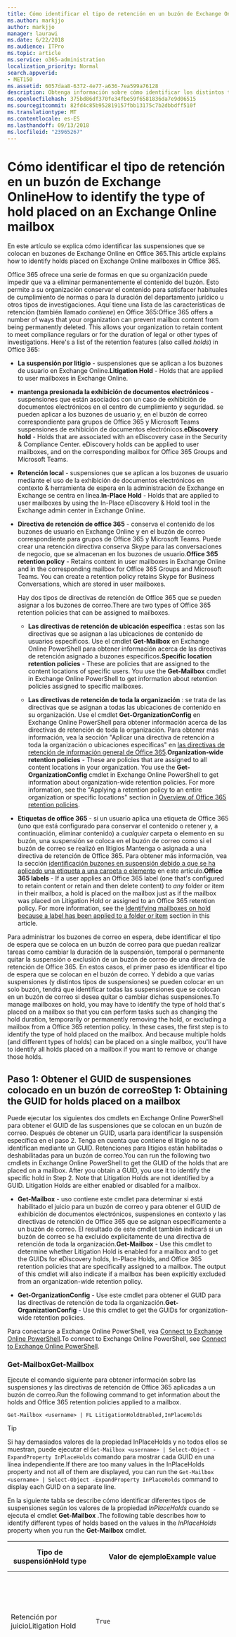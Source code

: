 ```yaml
---
title: Cómo identificar el tipo de retención en un buzón de Exchange Online
ms.author: markjjo
author: markjjo
manager: laurawi
ms.date: 6/22/2018
ms.audience: ITPro
ms.topic: article
ms.service: o365-administration
localization_priority: Normal
search.appverid:
- MET150
ms.assetid: 6057daa8-6372-4e77-a636-7ea599a76128
description: Obtenga información sobre cómo identificar los distintos tipos de espera que se puede colocar en un buzón de Office 365. Estos tipos de suspensiones incluyen juicio, suspensiones de exhibición de documentos electrónicos y las directivas de retención de Office 365. También se puede determinar si un usuario se ha excluido de una directiva de retención de toda la organización
ms.openlocfilehash: 375bd86df370fe34fbe59f6581836da7e9d06515
ms.sourcegitcommit: 82fd4c85b952819157fbb13175c7b2dbbdff510f
ms.translationtype: MT
ms.contentlocale: es-ES
ms.lasthandoff: 09/13/2018
ms.locfileid: "23965267"
---
```

# <a name="how-to-identify-the-type-of-hold-placed-on-an-exchange-online-mailbox"></a><span data-ttu-id="cf30b-105">Cómo identificar el tipo de retención en un buzón de Exchange Online</span><span class="sxs-lookup"><span data-stu-id="cf30b-105">How to identify the type of hold placed on an Exchange Online mailbox</span></span>

<span data-ttu-id="cf30b-106">En este artículo se explica cómo identificar las suspensiones que se colocan en buzones de Exchange Online en Office 365.</span><span class="sxs-lookup"><span data-stu-id="cf30b-106">This article explains how to identify holds placed on Exchange Online mailboxes in Office 365.</span></span>

<span data-ttu-id="cf30b-p102">Office 365 ofrece una serie de formas en que su organización puede impedir que va a eliminar permanentemente el contenido del buzón. Esto permite a su organización conservar el contenido para satisfacer habituales de cumplimiento de normas o para la duración del departamento jurídico u otros tipos de investigaciones. Aquí tiene una lista de las características de retención (también llamado *contiene*) en Office 365:</span><span class="sxs-lookup"><span data-stu-id="cf30b-p102">Office 365 offers a number of ways that your organization can prevent mailbox content from being permanently deleted. This allows your organization to retain content to meet compliance regulars or for the duration of legal or other types of investigations. Here's a list of the retention features (also called *holds*) in Office 365:</span></span>

- <span data-ttu-id="cf30b-110">**La suspensión por litigio** - suspensiones que se aplican a los buzones de usuario en Exchange Online.</span><span class="sxs-lookup"><span data-stu-id="cf30b-110">**Litigation Hold** - Holds that are applied to user mailboxes in Exchange Online.</span></span>

- <span data-ttu-id="cf30b-p103">**mantenga presionada la exhibición de documentos electrónicos** - suspensiones que están asociados con un caso de exhibición de documentos electrónicos en el centro de cumplimiento y seguridad. se pueden aplicar a los buzones de usuario y, en el buzón de correo correspondiente para grupos de Office 365 y Microsoft Teams suspensiones de exhibición de documentos electrónicos.</span><span class="sxs-lookup"><span data-stu-id="cf30b-p103">**eDiscovery hold** - Holds that are associated with an eDiscovery case in the Security & Compliance Center. eDiscovery holds can be applied to user mailboxes, and on the corresponding mailbox for Office 365 Groups and Microsoft Teams.</span></span>

- <span data-ttu-id="cf30b-113">**Retención local** - suspensiones que se aplican a los buzones de usuario mediante el uso de la exhibición de documentos electrónicos en contexto & herramienta de espera en la administración de Exchange en Exchange se centra en línea.</span><span class="sxs-lookup"><span data-stu-id="cf30b-113">**In-Place Hold** - Holds that are applied to user mailboxes by using the In-Place eDiscovery & Hold tool in the Exchange admin center in Exchange Online.</span></span>

- <span data-ttu-id="cf30b-p104">**Directiva de retención de office 365** - conserva el contenido de los buzones de usuario en Exchange Online y en el buzón de correo correspondiente para grupos de Office 365 y Microsoft Teams. Puede crear una retención directiva conserva Skype para las conversaciones de negocio, que se almacenan en los buzones de usuario.</span><span class="sxs-lookup"><span data-stu-id="cf30b-p104">**Office 365 retention policy** - Retains content in user mailboxes in Exchange Online and in the corresponding mailbox for Office 365 Groups and Microsoft Teams. You can create a retention policy retains Skype for Business Conversations, which are stored in user mailboxes.</span></span>

  <span data-ttu-id="cf30b-116">Hay dos tipos de directivas de retención de Office 365 que se pueden asignar a los buzones de correo.</span><span class="sxs-lookup"><span data-stu-id="cf30b-116">There are two types of Office 365 retention policies that can be assigned to mailboxes.</span></span>

    - <span data-ttu-id="cf30b-p105">**Las directivas de retención de ubicación específica** : estas son las directivas que se asignan a las ubicaciones de contenido de usuarios específicos. Use el cmdlet **Get-Mailbox** en Exchange Online PowerShell para obtener información acerca de las directivas de retención asignado a buzones específicos.</span><span class="sxs-lookup"><span data-stu-id="cf30b-p105">**Specific location retention policies** - These are policies that are assigned to the content locations of specific users. You use the **Get-Mailbox** cmdlet in Exchange Online PowerShell to get information about retention policies assigned to specific mailboxes.</span></span>

    - <span data-ttu-id="cf30b-p106">**Las directivas de retención de toda la organización** : se trata de las directivas que se asignan a todas las ubicaciones de contenido en su organización. Use el cmdlet **Get-OrganizationConfig** en Exchange Online PowerShell para obtener información acerca de las directivas de retención de toda la organización. Para obtener más información, vea la sección "Aplicar una directiva de retención a toda la organización o ubicaciones específicas" en [las directivas de retención de información general de Office 365](retention-policies.md#applying-a-retention-policy-to-an-entire-organization-or-specific-locations).</span><span class="sxs-lookup"><span data-stu-id="cf30b-p106">**Organization-wide retention policies** - These are policies that are assigned to all content locations in your organization. You use the **Get-OrganizationConfig** cmdlet in Exchange Online PowerShell to get information about organization-wide retention policies. For more information, see the "Applying a retention policy to an entire organization or specific locations" section in [Overview of Office 365 retention policies](retention-policies.md#applying-a-retention-policy-to-an-entire-organization-or-specific-locations).</span></span>

- <span data-ttu-id="cf30b-p107">**Etiquetas de office 365** - si un usuario aplica una etiqueta de Office 365 (uno que está configurado para conservar el contenido o retener y, a continuación, eliminar contenido) a *cualquier* carpeta o elemento en su buzón, una suspensión se coloca en el buzón de correo como si el buzón de correo se realizó en litigios Mantenga o asignada a una directiva de retención de Office 365. Para obtener más información, vea la sección [identificación buzones en suspensión debido a que se ha aplicado una etiqueta a una carpeta o elemento](#identifying-mailboxes-on-hold-because-a-label-has-been-applied-to-a-folder-or-item) en este artículo.</span><span class="sxs-lookup"><span data-stu-id="cf30b-p107">**Office 365 labels** - If a user applies an Office 365 label (one that's configured to retain content or retain and then delete content) to *any* folder or item in their mailbox, a hold is placed on the mailbox just as if the mailbox was placed on Litigation Hold or assigned to an Office 365 retention policy. For more information, see the [Identifying mailboxes on hold because a label has been applied to a folder or item](#identifying-mailboxes-on-hold-because-a-label-has-been-applied-to-a-folder-or-item) section in this article.</span></span>

<span data-ttu-id="cf30b-p108">Para administrar los buzones de correo en espera, debe identificar el tipo de espera que se coloca en un buzón de correo para que puedan realizar tareas como cambiar la duración de la suspensión, temporal o permanente quitar la suspensión o exclusión de un buzón de correo de una directiva de retención de Office 365. En estos casos, el primer paso es identificar el tipo de espera que se colocan en el buzón de correo. Y debido a que varias suspensiones (y distintos tipos de suspensiones) se pueden colocar en un solo buzón, tendrá que identificar todas las suspensiones que se colocan en un buzón de correo si desea quitar o cambiar dichas suspensiones.</span><span class="sxs-lookup"><span data-stu-id="cf30b-p108">To manage mailboxes on hold, you may have to identify the type of hold that's placed on a mailbox so that you can perform tasks such as changing the hold duration, temporarily or permanently removing the hold, or excluding a mailbox from a Office 365 retention policy. In these cases, the first step is to identify the type of hold placed on the mailbox. And because multiple holds (and different types of holds) can be placed on a single mailbox, you'll have to identify all holds placed on a mailbox if you want to remove or change those holds.</span></span>

## <a name="step-1-obtaining-the-guid-for-holds-placed-on-a-mailbox"></a><span data-ttu-id="cf30b-127">Paso 1: Obtener el GUID de suspensiones colocado en un buzón de correo</span><span class="sxs-lookup"><span data-stu-id="cf30b-127">Step 1: Obtaining the GUID for holds placed on a mailbox</span></span>

<span data-ttu-id="cf30b-p109">Puede ejecutar los siguientes dos cmdlets en Exchange Online PowerShell para obtener el GUID de las suspensiones que se colocan en un buzón de correo. Después de obtener un GUID, usarla para identificar la suspensión específica en el paso 2. Tenga en cuenta que contiene el litigio no se identifican mediante un GUID. Retenciones para litigios están habilitadas o deshabilitadas para un buzón de correo.</span><span class="sxs-lookup"><span data-stu-id="cf30b-p109">You can run the following two cmdlets in Exchange Online PowerShell to get the GUID of the holds that are placed on a mailbox. After you obtain a GUID, you use it to identify the specific hold in Step 2. Note that Litigation Holds are not identified by a GUID. Litigation Holds are either enabled or disabled for a mailbox.</span></span>

- <span data-ttu-id="cf30b-p110">**Get-Mailbox** - uso contiene este cmdlet para determinar si está habilitado el juicio para un buzón de correo y para obtener el GUID de exhibición de documentos electrónicos, suspensiones en contexto y las directivas de retención de Office 365 que se asignan específicamente a un buzón de correo. El resultado de este cmdlet también indicará si un buzón de correo se ha excluido explícitamente de una directiva de retención de toda la organización.</span><span class="sxs-lookup"><span data-stu-id="cf30b-p110">**Get-Mailbox** - Use this cmdlet to determine whether Litigation Hold is enabled for a mailbox and to get the GUIDs for eDiscovery holds, In-Place Holds, and Office 365 retention policies that are specifically assigned to a mailbox. The output of this cmdlet will also indicate if a mailbox has been explicitly excluded from an organization-wide retention policy.</span></span>

- <span data-ttu-id="cf30b-134">**Get-OrganizationConfig** - Use este cmdlet para obtener el GUID para las directivas de retención de toda la organización.</span><span class="sxs-lookup"><span data-stu-id="cf30b-134">**Get-OrganizationConfig** - Use this cmdlet to get the GUIDs for organization-wide retention policies.</span></span>

<span data-ttu-id="cf30b-135">Para conectarse a Exchange Online PowerShell, vea [Connect to Exchange Online PowerShell](https://docs.microsoft.com/powershell/exchange/exchange-online/connect-to-exchange-online-powershell/connect-to-exchange-online-powershell?view=exchange-ps).</span><span class="sxs-lookup"><span data-stu-id="cf30b-135">To connect to Exchange Online PowerShell, see [Connect to Exchange Online PowerShell](https://docs.microsoft.com/powershell/exchange/exchange-online/connect-to-exchange-online-powershell/connect-to-exchange-online-powershell?view=exchange-ps).</span></span>

### <a name="get-mailbox"></a><span data-ttu-id="cf30b-136">Get-Mailbox</span><span class="sxs-lookup"><span data-stu-id="cf30b-136">Get-Mailbox</span></span>

<span data-ttu-id="cf30b-137">Ejecute el comando siguiente para obtener información sobre las suspensiones y las directivas de retención de Office 365 aplicadas a un buzón de correo.</span><span class="sxs-lookup"><span data-stu-id="cf30b-137">Run the following command to get information about the holds and Office 365 retention policies applied to a mailbox.</span></span>

```
Get-Mailbox <username> | FL LitigationHoldEnabled,InPlaceHolds
```

> [!TIP]
> <span data-ttu-id="cf30b-138">Si hay demasiados valores de la propiedad InPlaceHolds y no todos ellos se muestran, puede ejecutar el `Get-Mailbox <username> | Select-Object -ExpandProperty InPlaceHolds` comando para mostrar cada GUID en una línea independiente.</span><span class="sxs-lookup"><span data-stu-id="cf30b-138">If there are too many values in the InPlaceHolds property and not all of them are displayed, you can run the `Get-Mailbox <username> | Select-Object -ExpandProperty InPlaceHolds` command to display each GUID on a separate line.</span></span>

<span data-ttu-id="cf30b-139">En la siguiente tabla se describe cómo identificar diferentes tipos de suspensiones según los valores de la propiedad *InPlaceHolds* cuando se ejecuta el cmdlet **Get-Mailbox** .</span><span class="sxs-lookup"><span data-stu-id="cf30b-139">The following table describes how to identify different types of holds based on the values in the *InPlaceHolds* property when you run the **Get-Mailbox** cmdlet.</span></span>


|<span data-ttu-id="cf30b-140">Tipo de suspensión</span><span class="sxs-lookup"><span data-stu-id="cf30b-140">Hold type</span></span>  |<span data-ttu-id="cf30b-141">Valor de ejemplo</span><span class="sxs-lookup"><span data-stu-id="cf30b-141">Example value</span></span>  |<span data-ttu-id="cf30b-142">Cómo identificar la suspensión</span><span class="sxs-lookup"><span data-stu-id="cf30b-142">How to identify the hold</span></span>  |
|---------|---------|---------|
|<span data-ttu-id="cf30b-143">Retención por juicio</span><span class="sxs-lookup"><span data-stu-id="cf30b-143">Litigation Hold</span></span>     |    `True`     |     <span data-ttu-id="cf30b-144">Juicio está habilitado para un buzón de correo si se establece la propiedad *LitigationHoldEnabled* en `True`.</span><span class="sxs-lookup"><span data-stu-id="cf30b-144">Litigation Hold is enabled for a mailbox if the *LitigationHoldEnabled* property is set to `True`.</span></span>    |
|<span data-ttu-id="cf30b-145">exhibición de documentos electrónicos</span><span class="sxs-lookup"><span data-stu-id="cf30b-145">eDiscovery hold</span></span>     |  `UniH7d895d48-7e23-4a8d-8346-533c3beac15d`       |   <span data-ttu-id="cf30b-p111">La *propiedad InPlaceHolds* contiene el GUID de cualquier suspensión asociado con un caso de exhibición de documentos electrónicos en el centro de cumplimiento y seguridad. Se puede decir esto es una exhibición de documentos electrónicos porque el GUID comienza por la `UniH` prefijo (que denota una retención unificada).</span><span class="sxs-lookup"><span data-stu-id="cf30b-p111">The *InPlaceHolds property* contains the GUID of any hold associated with an eDiscovery case in the Security & Compliance Center. You can tell this is an eDiscovery hold because the GUID starts with the `UniH` prefix (which denotes a Unified Hold).</span></span>      |
|<span data-ttu-id="cf30b-148">Retención en contexto</span><span class="sxs-lookup"><span data-stu-id="cf30b-148">In-Place Hold</span></span>     |     `c0ba3ce811b6432a8751430937152491` <br/> <span data-ttu-id="cf30b-149">o</span><span class="sxs-lookup"><span data-stu-id="cf30b-149">or</span></span> <br/> `cld9c0a984ca74b457fbe4504bf7d3e00de`  |     <span data-ttu-id="cf30b-p112">La propiedad *InPlaceHolds* contiene el GUID de la retención local que se coloca en el buzón de correo. Puede saber esto es una retención local porque el GUID no inicia con un prefijo o se inicia con el `cld` prefijo.</span><span class="sxs-lookup"><span data-stu-id="cf30b-p112">The *InPlaceHolds* property contains the GUID of the In-Place Hold that's placed on the mailbox. You can tell this is an In-Place Hold because the GUID either doesn't start with a prefix or it starts with the `cld` prefix.</span></span>     |
|<span data-ttu-id="cf30b-152">Directiva de retención de Office 365 aplicado específicamente para el buzón de correo</span><span class="sxs-lookup"><span data-stu-id="cf30b-152">Office 365 retention policy specifically applied to the mailbox</span></span>     |    `mbxcdbbb86ce60342489bff371876e7f224:1` <br/> <span data-ttu-id="cf30b-153">o</span><span class="sxs-lookup"><span data-stu-id="cf30b-153">or</span></span> <br/> `skp127d7cf1076947929bf136b7a2a8c36f:3`     |     <span data-ttu-id="cf30b-p113">La propiedad InPlaceHolds contiene el GUID de cualquier directiva de retención de ubicación específica que se aplica a los buzones de correo. Puede identificar las directivas de retención porque el GUID comienza por la `mbx` o la `skp` prefijo. El `skp` prefijo indica que la directiva de retención se aplica a Skype para conversaciones de negocios en el buzón del usuario.</span><span class="sxs-lookup"><span data-stu-id="cf30b-p113">The InPlaceHolds property contains GUIDs of any specific location retention policy that's applied to the mailbox. You can identify retention policies because the GUID starts with the `mbx` or the `skp` prefix. The `skp` prefix indicates that the retention policy is applied to Skype for Business conversations in the user's mailbox.</span></span>    |
|<span data-ttu-id="cf30b-157">Excluido de una directiva de retención de Office 365 de toda la organización</span><span class="sxs-lookup"><span data-stu-id="cf30b-157">Excluded from an organization-wide Office 365 retention policy</span></span>     |   `-mbxe9b52bf7ab3b46a286308ecb29624696`      |     <span data-ttu-id="cf30b-158">Si un buzón de correo está excluido de una directiva de retención de Office 365 de toda la organización, el GUID para el buzón de correo se excluye de la directiva de retención se muestra en la propiedad InPlaceHolds y se identifica con el `-mbx` prefijo.</span><span class="sxs-lookup"><span data-stu-id="cf30b-158">If a mailbox is excluded from an organization-wide Office 365 retention policy, the GUID for the retention policy the mailbox is excluded from is displayed in the InPlaceHolds property and is identified by the `-mbx` prefix.</span></span>    |

### <a name="get-organizationconfig"></a><span data-ttu-id="cf30b-159">Get-OrganizationConfig</span><span class="sxs-lookup"><span data-stu-id="cf30b-159">Get-OrganizationConfig</span></span>
<span data-ttu-id="cf30b-p114">Si la propiedad *InPlaceHolds* está vacía cuando se ejecuta el cmdlet **Get-Mailbox** , todavía puede haber uno o más toda la organización Office 365 aplicadas políticas de retención para el buzón de correo. Ejecute el siguiente comando en Exchange Online PowerShell para obtener una lista de GUID para las directivas de retención de Office 365 de toda la organización.</span><span class="sxs-lookup"><span data-stu-id="cf30b-p114">If the *InPlaceHolds* property is empty when you run the **Get-Mailbox** cmdlet, there still may be one or more organization-wide Office 365 retention policies applied to the mailbox. Run the following command in Exchange Online PowerShell to get a list of GUIDs for organization-wide Office 365 retention policies.</span></span>

```
Get-OrganizationConfig | FL InPlaceHolds
```

> [!TIP]
> <span data-ttu-id="cf30b-162">Si hay demasiados valores de la propiedad InPlaceHolds y no todos ellos se muestran, puede ejecutar el `Get-OrganizationConfig | Select-Object -ExpandProperty InPlaceHolds` comando para mostrar cada GUID en una línea independiente.</span><span class="sxs-lookup"><span data-stu-id="cf30b-162">If there are too many values in the InPlaceHolds property and not all of them are displayed, you can run the `Get-OrganizationConfig | Select-Object -ExpandProperty InPlaceHolds` command to display each GUID on a separate line.</span></span>

<span data-ttu-id="cf30b-163">En la siguiente tabla se describe los distintos tipos de suspensiones de toda la organización y cómo identificar cada tipo de basado en los GUID contenidos en la propiedad *InPlaceHolds* cuando se ejecuta el cmdlet **Get-OrganizationConfig** .</span><span class="sxs-lookup"><span data-stu-id="cf30b-163">The following table describes the different types of organization-wide holds and how to identify each type based on the GUIDs contained in *InPlaceHolds* property when you run the **Get-OrganizationConfig** cmdlet.</span></span>


|<span data-ttu-id="cf30b-164">Tipo de suspensión</span><span class="sxs-lookup"><span data-stu-id="cf30b-164">Hold type</span></span>  |<span data-ttu-id="cf30b-165">Valor de ejemplo</span><span class="sxs-lookup"><span data-stu-id="cf30b-165">Example value</span></span>  |<span data-ttu-id="cf30b-166">Descripción</span><span class="sxs-lookup"><span data-stu-id="cf30b-166">Description</span></span>  |
|---------|---------|---------|
|<span data-ttu-id="cf30b-167">Las directivas de retención 365 de Office que aplican a los buzones de Exchange, carpetas públicas de Exchange y los equipos de chats</span><span class="sxs-lookup"><span data-stu-id="cf30b-167">Office 365 retention policies applied to Exchange mailboxes, Exchange public folders, and Teams chats</span></span>    |      `mbx7cfb30345d454ac0a989ab3041051209:2`   |   <span data-ttu-id="cf30b-p115">Las directivas de retención de toda la organización se aplicarán a los buzones de Exchange, carpetas públicas de Exchange, y chats 1xN en Microsoft Teams se identifican mediante los GUID que comienzan con la `mbx` prefijo. Tenga en cuenta que 1xN chats se almacenan en el buzón de correo de los participantes de chat individuales.</span><span class="sxs-lookup"><span data-stu-id="cf30b-p115">Organization-wide retention policies applied to Exchange mailboxes, Exchange public folders, and 1xN chats in Microsoft Teams are identified by GUIDs that start with the `mbx` prefix. Note that 1xN chats are stored in the mailbox of the individual chat participants.</span></span>      |
|<span data-ttu-id="cf30b-170">Aplicada a los mensajes de canal de Office 365 grupos y equipos de la directiva de retención 365 de Office</span><span class="sxs-lookup"><span data-stu-id="cf30b-170">Office 365 retention policy applied to Office 365 Groups and Teams channel messages</span></span>     |   `grp1a0a132ee8944501a4bb6a452ec31171:3`      |    <span data-ttu-id="cf30b-p116">Las directivas de retención de toda la organización aplicadas a los grupos de Office 365 y los mensajes de canal en Microsoft Teams se identifican mediante los GUID que comienzan con la `grp` prefijo. Tenga en cuenta que los mensajes del canal se almacenan en el buzón de correo de grupo que está asociada con un Team de Microsoft.</span><span class="sxs-lookup"><span data-stu-id="cf30b-p116">Organization-wide retention policies applied to Office 365 groups and channel messages in Microsoft Teams are identified by GUIDs that start with the `grp` prefix. Note that channel messages are stored in the group mailbox that is associated with a Microsoft Team.</span></span>     |

<span data-ttu-id="cf30b-173">Para obtener más información las directivas de retención aplicadas a Microsoft Teams, vea la sección "Ubicación de los equipos" [información general de las directivas de retención](retention-policies.md#applying-a-retention-policy-to-an-entire-organization-or-specific-locations).</span><span class="sxs-lookup"><span data-stu-id="cf30b-173">For more information retention policies applied to Microsoft Teams, see the "Teams location" section [Overview of retention policies](retention-policies.md#applying-a-retention-policy-to-an-entire-organization-or-specific-locations).</span></span>

### <a name="understanding-the-format-of-the-inplaceholds-value-for-retention-policies"></a><span data-ttu-id="cf30b-174">Descripción del formato del valor de InPlaceHolds para las directivas de retención</span><span class="sxs-lookup"><span data-stu-id="cf30b-174">Understanding the format of the InPlaceHolds value for retention policies</span></span>

<span data-ttu-id="cf30b-p117">Además del prefijo (los buzones, skp o agrupados) que identifica un elemento en la propiedad InPlaceHolds como una directiva de retención de Office 365, el valor también contiene un sufijo que identifica el tipo de acción de retención que está configurada para la directiva. Por ejemplo, el sufijo de acción está resaltado en negrita en los siguientes ejemplos:</span><span class="sxs-lookup"><span data-stu-id="cf30b-p117">In addition to the prefix (mbx, skp, or grp) that identifies an item in the InPlaceHolds property as an Office 365 retention policy, the value also contains a suffix that identifies the type of retention action that's configured for the policy. For example, the action suffix is highlighted in bold type in the following examples:</span></span>

   <span data-ttu-id="cf30b-177">`skp127d7cf1076947929bf136b7a2a8c36f`**: 1**</span><span class="sxs-lookup"><span data-stu-id="cf30b-177">`skp127d7cf1076947929bf136b7a2a8c36f`**:1**</span></span>

   <span data-ttu-id="cf30b-178">`mbx7cfb30345d454ac0a989ab3041051209`**: 2**</span><span class="sxs-lookup"><span data-stu-id="cf30b-178">`mbx7cfb30345d454ac0a989ab3041051209`**:2**</span></span>

   <span data-ttu-id="cf30b-179">`grp1a0a132ee8944501a4bb6a452ec31171`**: 3**</span><span class="sxs-lookup"><span data-stu-id="cf30b-179">`grp1a0a132ee8944501a4bb6a452ec31171`**:3**</span></span>

<span data-ttu-id="cf30b-180">En la tabla siguiente define las tres acciones de retención posibles:</span><span class="sxs-lookup"><span data-stu-id="cf30b-180">The following table defines the three possible retention actions:</span></span>

|<span data-ttu-id="cf30b-181">Valor</span><span class="sxs-lookup"><span data-stu-id="cf30b-181">Value</span></span>  |<span data-ttu-id="cf30b-182">Descripción</span><span class="sxs-lookup"><span data-stu-id="cf30b-182">Description</span></span>  |
|---------|---------|
|<span data-ttu-id="cf30b-183">**1**</span><span class="sxs-lookup"><span data-stu-id="cf30b-183">**1**</span></span>     | <span data-ttu-id="cf30b-184">Indica que la directiva de retención está configurada para eliminar los elementos; la directiva no conserva elementos.</span><span class="sxs-lookup"><span data-stu-id="cf30b-184">Indicates the retention policy is configured to delete items; the policy doesn't retain items.</span></span>        |
|<span data-ttu-id="cf30b-185">**2**</span><span class="sxs-lookup"><span data-stu-id="cf30b-185">**2**</span></span>    |    <span data-ttu-id="cf30b-186">Indica que la directiva de retención está configurada para retener elementos; la directiva de no elimina elementos después de que expire el período de retención.</span><span class="sxs-lookup"><span data-stu-id="cf30b-186">Indicates the retention policy is configured to hold items; the policy doesn't delete items after the retention period expires.</span></span>     |
|<span data-ttu-id="cf30b-187">**3**</span><span class="sxs-lookup"><span data-stu-id="cf30b-187">**3**</span></span>     |   <span data-ttu-id="cf30b-188">Indica que la directiva de retención está configurada para retener elementos y, a continuación, eliminarlos después de que expire el período de retención.</span><span class="sxs-lookup"><span data-stu-id="cf30b-188">Indicates the retention policy is configured to hold items and then delete them after the retention period expires.</span></span>      |

<span data-ttu-id="cf30b-189">Para obtener más información acerca de las acciones de retención, consulte la sección "Conservar el contenido para un período de tiempo específico" en [información general de las directivas de retención](retention-policies.md#retaining-content-for-a-specific-period-of-time).</span><span class="sxs-lookup"><span data-stu-id="cf30b-189">For more information about retention actions, see the "Retaining content for a specific period of time" section in [Overview of retention policies](retention-policies.md#retaining-content-for-a-specific-period-of-time).</span></span>
   
## <a name="step-2-using-the-guid-to-identify-the-hold"></a><span data-ttu-id="cf30b-190">Paso 2: Utilizando el GUID para identificar la suspensión</span><span class="sxs-lookup"><span data-stu-id="cf30b-190">Step 2: Using the GUID to identify the hold</span></span>

<span data-ttu-id="cf30b-p118">Después de obtener el GUID de una suspensión a la que se aplica a un buzón de correo, el siguiente paso es usar ese GUID para identificar la suspensión. Las secciones siguientes muestran cómo se identifica el nombre de la suspensión (y otra información) mediante el uso de la suspensión GUID.</span><span class="sxs-lookup"><span data-stu-id="cf30b-p118">After you obtain the GUID for a hold that is applied to a mailbox, the next step is to use that GUID to identify the hold. The following sections show how to identify the name of the hold (and other information) by using the hold GUID.</span></span>

### <a name="ediscovery-holds"></a><span data-ttu-id="cf30b-193">suspensiones de exhibición de documentos electrónicos</span><span class="sxs-lookup"><span data-stu-id="cf30b-193">eDiscovery holds</span></span>

<span data-ttu-id="cf30b-p119">Ejecute los siguientes comandos en seguridad y cumplimiento centro de PowerShell para identificar una exhibición de documentos electrónicos que se aplican a los buzones de correo. Usar el GUID (sin incluir el prefijo UniH) para la exhibición de documentos electrónicos espera que ha identificado en el paso 1. El primer comando crea una variable que contiene información acerca de la suspensión; Esta variable se usa en los otros comandos. El segundo comando muestra el nombre de la suspensión está asociada con el caso de exhibición de documentos electrónicos. El tercer comando muestra el nombre de la suspensión y una lista de los buzones de a que la suspensión se aplica.</span><span class="sxs-lookup"><span data-stu-id="cf30b-p119">Run the following commands in Security & Compliance Center PowerShell to identify an eDiscovery hold that's applied to the mailbox. Use the GUID (not including the UniH prefix) for the eDiscovery hold that you identified in Step 1. The first command creates a variable that contains information about the hold; this variable is used in the other commands. The second command displays the name of the eDiscovery case the hold is associated with. The third command displays the name of the hold and a list of the mailboxes the hold applies to.</span></span>

```
$CaseHold = Get-CaseHoldPolicy <hold GUID without prefix>
```

```
Get-ComplianceCase $CaseHold.CaseId | FL Name
```

```
$CaseHold | FL Name,ExchangeLocation
```

<span data-ttu-id="cf30b-199">Para conectarse a la seguridad y cumplimiento de normas centro de PowerShell, vea [Connect to Office 365 seguridad & PowerShell de centro de cumplimiento](https://docs.microsoft.com/powershell/exchange/office-365-scc/connect-to-scc-powershell/connect-to-scc-powershell?view=exchange-ps).</span><span class="sxs-lookup"><span data-stu-id="cf30b-199">To connect to Security & Compliance Center PowerShell, see  [Connect to Office 365 Security & Compliance Center PowerShell](https://docs.microsoft.com/powershell/exchange/office-365-scc/connect-to-scc-powershell/connect-to-scc-powershell?view=exchange-ps).</span></span>

### <a name="in-place-holds"></a><span data-ttu-id="cf30b-200">Retenciones locales</span><span class="sxs-lookup"><span data-stu-id="cf30b-200">In-Place Holds</span></span>

<span data-ttu-id="cf30b-p120">Ejecute el siguiente comando en Exchange Online PowerShell para identificar la retención local que se aplica a los buzones de correo. Utilice el GUID para la retención local que ha identificado en el paso 1. El comando muestra el nombre de la suspensión y una lista de los buzones de a que la suspensión se aplica.</span><span class="sxs-lookup"><span data-stu-id="cf30b-p120">Run the following command in Exchange Online PowerShell to identify the In-Place Hold that's applied to the mailbox. Use the GUID for the In-Place Hold that you identified in Step 1. The command displays the name of the hold and a list of the mailboxes the hold applies to.</span></span>

```
Get-MailboxSearch -InPlaceHoldIdentity <hold GUID> | FL Name,SourceMailboxes
```
<span data-ttu-id="cf30b-204">Tenga en cuenta que si el GUID para la retención local se inicia con el `cld` prefix, no olvide incluir el prefijo al ejecutar el comando anterior.</span><span class="sxs-lookup"><span data-stu-id="cf30b-204">Note that if the GUID for the In-Place Hold starts with the `cld` prefix, be sure to include the prefix when running the previous command.</span></span>

### <a name="office-365-retention-policies"></a><span data-ttu-id="cf30b-205">Directivas de retención de Office 365</span><span class="sxs-lookup"><span data-stu-id="cf30b-205">Office 365 retention policies</span></span>

<span data-ttu-id="cf30b-p121">Ejecute el siguiente comando en PowerShell de centro de cumplimiento y seguridad a la identidad de la directiva de retención de Office 365 (ubicación específico o de toda la organización) que se aplica a los buzones de correo. Utilice el GUID (sin incluir el prefijo de los buzones, skp o agrupados o el sufijo de acción) que ha identificado en el paso 1.</span><span class="sxs-lookup"><span data-stu-id="cf30b-p121">Run the following command in Security & Compliance Center PowerShell to identity the Office 365 retention policy (organization-wide or specific location) that's applied to the mailbox. Use the GUID (not including the mbx, skp, or grp prefix or the action suffix) that you identified in Step 1.</span></span>

```
Get-RetentionCompliancePolicy <hold GUID without prefix or suffix> -DistributionDetail  | FL Name,*Location
```

## <a name="identifying-mailboxes-on-hold-because-a-label-has-been-applied-to-a-folder-or-item"></a><span data-ttu-id="cf30b-208">Identificación de buzones en suspensión debido a que se ha aplicado una etiqueta a una carpeta o elemento</span><span class="sxs-lookup"><span data-stu-id="cf30b-208">Identifying mailboxes on hold because a label has been applied to a folder or item</span></span>

<span data-ttu-id="cf30b-p122">Cada vez que un usuario aplica una etiqueta que está configurada para conservar el contenido o retener y, a continuación, eliminar contenido a una carpeta o elemento en su buzón, la propiedad del buzón de correo de *ComplianceTagHoldApplied* se establece en **True**. Cuando esto sucede, se considera que el buzón se encuentra en suspensión, como si se colocan en suspensión por litigio o asignado a una directiva de retención de Office 365. Cuando la propiedad *ComplianceTagHoldApplied* se establece en **True**, es posible que se producen las siguientes acciones:</span><span class="sxs-lookup"><span data-stu-id="cf30b-p122">Whenever a user applies a label that's configured to retain content or retain and then delete content to any folder or item in their mailbox, the *ComplianceTagHoldApplied* mailbox property is set to **True**. When this happens, the mailbox is considered to be on hold, just as if it was placed on Litigation Hold or assigned to an Office 365 retention policy. When the *ComplianceTagHoldApplied* property is set to **True**, the following things may occur:</span></span>

- <span data-ttu-id="cf30b-212">Si se elimina el buzón de correo o cuenta de usuario de Office 365 del usuario, el buzón de correo se convierte en un [buzón de correo inactivo](inactive-mailboxes-in-office-365.md).</span><span class="sxs-lookup"><span data-stu-id="cf30b-212">If the mailbox or the user's Office 365 user account is deleted, the mailbox becomes an [inactive mailbox](inactive-mailboxes-in-office-365.md).</span></span>
- <span data-ttu-id="cf30b-213">No podrá deshabilitar el buzón (el buzón principal o el buzón de archivo, si está habilitada).</span><span class="sxs-lookup"><span data-stu-id="cf30b-213">You won't be able to disable the mailbox (either the primary mailbox or the archive mailbox, if it's enabled).</span></span>
- <span data-ttu-id="cf30b-p123">Los elementos en el buzón de correo pueden conservarse durante más tiempo de lo esperado. Esto es debido a que el buzón se encuentra en suspensión y, por tanto, no hay elementos se eliminarán permanentemente (purga).</span><span class="sxs-lookup"><span data-stu-id="cf30b-p123">Items in the mailbox may be retained longer than expected. This is because the mailbox is on hold and therefore no items will be permanently deleted (purged).</span></span>

<span data-ttu-id="cf30b-216">Para ver el valor de la propiedad *ComplianceTagHoldApplied* , ejecute el siguiente comando en Exchange Online PowerShell:</span><span class="sxs-lookup"><span data-stu-id="cf30b-216">To view the value of the *ComplianceTagHoldApplied* property, run the following command in Exchange Online PowerShell:</span></span>

```
Get-Mailbox <username> |FL ComplianceTagHoldApplied
```

<span data-ttu-id="cf30b-217">Para obtener más información acerca de las etiquetas, vea [información general de Office 365 etiquetas](labels.md).</span><span class="sxs-lookup"><span data-stu-id="cf30b-217">For more information about labels, see [Overview of Office 365 labels](labels.md).</span></span>

## <a name="managing-mailboxes-on-delay-hold"></a><span data-ttu-id="cf30b-218">Administrar buzones de correo en retraso de suspensión</span><span class="sxs-lookup"><span data-stu-id="cf30b-218">Managing mailboxes on delay hold</span></span>

<span data-ttu-id="cf30b-p124">Después de quita cualquier tipo de espera de un buzón de correo, el valor de la propiedad del buzón de correo de *DelayHoldApplied* se establece en **True**. Esto se denomina un *retraso suspensión* y significa que la eliminación real de la suspensión se retrasa durante 30 días impedir que los datos que se eliminan permanentemente (purga) desde el buzón de correo. Esto da a los administradores una oportunidad para buscar o recuperar los elementos del buzón de correo que se purgarán después de que realmente se ha quitado la suspensión. Cuando se coloca una suspensión de retraso en el buzón de correo, el buzón aún se considera que esté en espera para una duración ilimitada, como si el buzón estaba en suspensión por litigio. Después de 30 días, expira la suspensión de retraso, y Office 365 automáticamente intenta quitar la suspensión de retraso (estableciendo la propiedad *DelayHoldApplied* en **False**) para que se quitarán realmente la suspensión. Después de la propiedad *DelayHoldApplied* en **False**, los elementos que están marcados para eliminación se purgarán la próxima vez que se procesa el buzón de correo mediante el Asistente para carpeta administrada.</span><span class="sxs-lookup"><span data-stu-id="cf30b-p124">After any type of hold is removed from a mailbox, the value of the *DelayHoldApplied* mailbox property is set to **True**. This is called a *delay hold* and means that the actual removal of the hold is delayed for 30 days to prevent data from being permanently deleted (purged) from the mailbox. This gives admins an opportunity to search for or recover mailbox items that will be purged after the hold is actually removed. When a delay hold is placed on the mailbox, the mailbox is still considered to be on hold for an unlimited duration, as if the mailbox was on Litigation Hold. After 30 days, the delay hold expires, and Office 365 will automatically attempt to remove the delay hold (by setting the *DelayHoldApplied* property to **False**) so that the hold will be actually removed. After the *DelayHoldApplied* property to **False**, items that are marked for removal will be purged the next time the mailbox is processed by the Managed Folder Assistant.</span></span>

<span data-ttu-id="cf30b-225">Para ver el valor de la propiedad *DelayHoldApplied* para un buzón de correo, ejecute el siguiente comando en Exchange Online PowerShell.</span><span class="sxs-lookup"><span data-stu-id="cf30b-225">To view the value for the *DelayHoldApplied* property for a mailbox, run the following command in Exchange Online PowerShell.</span></span>

```
Get-Mailbox <username> | FL DelayHoldApplied
```

<span data-ttu-id="cf30b-226">Para quitar la suspensión de retraso antes de que expire, puede ejecutar el siguiente comando en Exchange Online PowerShell:</span><span class="sxs-lookup"><span data-stu-id="cf30b-226">To remove the delay hold before it expires, you can run the following command in Exchange Online PowerShell:</span></span> 
 
```
Set-Mailbox <username> -RemoveDelayHoldApplied
```
<span data-ttu-id="cf30b-227">Tenga en cuenta que debe ser asignado el rol de suspensión Legal en Exchange en línea para usar el parámetro *RemoveDelayHoldApplied*</span><span class="sxs-lookup"><span data-stu-id="cf30b-227">Note that you must be assigned the Legal Hold role in Exchange Online to use the *RemoveDelayHoldApplied* parameter</span></span> 

<span data-ttu-id="cf30b-228">Para quitar la suspensión de retraso en un buzón de correo inactivo, ejecute el siguiente comando en Exchange Online PowerShell:</span><span class="sxs-lookup"><span data-stu-id="cf30b-228">To remove the delay hold on an inactive mailbox, run the following command in Exchange Online PowerShell:</span></span>

```
Set-Mailbox <DN or Exchange GUID> -InactiveMailbox -RemoveDelayHoldApplied
```

> [!TIP]
> <span data-ttu-id="cf30b-p125">La mejor forma de especificar un buzón inactivo en el comando anterior es utilizar su valor de nombre distintivo (DN) o el GUID de Exchange. Con uno de estos valores ayuda a evitar la especificación accidentalmente el buzón incorrecto.</span><span class="sxs-lookup"><span data-stu-id="cf30b-p125">The best way to specify an inactive mailbox in the previous command is to use its Distinguished Name or Exchange GUID value. Using one of these values helps prevent accidentally specifying the wrong mailbox.</span></span> 

## <a name="next-steps"></a><span data-ttu-id="cf30b-231">Pasos siguientes</span><span class="sxs-lookup"><span data-stu-id="cf30b-231">Next steps</span></span>

<span data-ttu-id="cf30b-p126">Después de identificar las suspensiones que se aplican a un buzón de correo, puede realizar tareas como cambiar la duración de la suspensión, temporalmente o quitar de manera permanente la suspensión, o en el caso de las directivas de retención de Office 365, excluir un buzón inactivo de la directiva. Para obtener más información acerca de cómo realizar tareas relacionadas con las suspensiones, vea uno de los siguientes temas:</span><span class="sxs-lookup"><span data-stu-id="cf30b-p126">After you identify the holds that are applied to a mailbox, you can perform tasks such as changing the duration of the hold, temporarily or permanently removing the hold, or in the case of Office 365 retention policies, excluding an inactive mailbox from the policy. For more information about performing tasks related to holds, see the one of the following topics:</span></span>

- <span data-ttu-id="cf30b-p127">Ejecute el [Set-RetentionCompliancePolicy - AddExchangeLocationException \<buzón de usuario >](https://docs.microsoft.com/powershell/module/exchange/policy-and-compliance-retention/Set-RetentionCompliancePolicy?view=exchange-ps) command en seguridad y cumplimiento centro de PowerShell para excluir un buzón de correo de una directiva de retención de Office 365 de toda la organización. Tenga en cuenta que este comando sólo se puede usar para las directivas de retención donde el valor de la propiedad *ExchangeLocation* es igual a `All`.</span><span class="sxs-lookup"><span data-stu-id="cf30b-p127">Run the [Set-RetentionCompliancePolicy -AddExchangeLocationException \<user mailbox>](https://docs.microsoft.com/powershell/module/exchange/policy-and-compliance-retention/Set-RetentionCompliancePolicy?view=exchange-ps) command in Security & Compliance Center PowerShell to exclude a mailbox from an organization-wide Office 365 retention policy. Note that this command can only be used for retention policies where the value for the *ExchangeLocation* property equals `All`.</span></span>

- <span data-ttu-id="cf30b-236">Ejecute el [Set-Mailbox - ExcludeFromOrgHolds \<suspensión GUID sin prefijo o sufijo >](https://docs.microsoft.com/powershell/module/exchange/mailboxes/set-mailbox?view=exchange-ps) command en Exchange Online PowerShell para excluir un buzón inactivo de una directiva de retención de Office 365 de toda la organización.</span><span class="sxs-lookup"><span data-stu-id="cf30b-236">Run the [Set-Mailbox -ExcludeFromOrgHolds \<hold GUID without prefix or suffix>](https://docs.microsoft.com/powershell/module/exchange/mailboxes/set-mailbox?view=exchange-ps) command in Exchange Online PowerShell to exclude an inactive mailbox from an organization-wide Office 365 retention policy.</span></span>

- [<span data-ttu-id="cf30b-237">Cambiar la duración de retención para un buzón inactivo en Office 365</span><span class="sxs-lookup"><span data-stu-id="cf30b-237">Change the hold duration for an inactive mailbox in Office 365</span></span>](change-the-hold-duration-for-an-inactive-mailbox.md)

- [<span data-ttu-id="cf30b-238">Eliminar un buzón inactivo en Office 365</span><span class="sxs-lookup"><span data-stu-id="cf30b-238">Delete an inactive mailbox in Office 365</span></span>](delete-an-inactive-mailbox.md)

- [<span data-ttu-id="cf30b-239">Eliminar elementos de la carpeta de elementos recuperables de buzones en retención en la nube</span><span class="sxs-lookup"><span data-stu-id="cf30b-239">Delete items in the Recoverable Items folder of cloud-based mailboxes on hold</span></span>](delete-items-in-the-recoverable-items-folder-of-mailboxes-on-hold.md)
